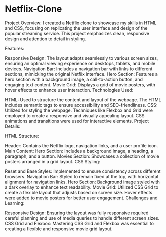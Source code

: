 # Netflix-Clone
Project Overview:
I created a Netflix clone to showcase my skills in HTML and CSS, focusing on replicating the user interface and design of the popular streaming service. This project emphasizes clean, responsive design and attention to detail in styling.

Features:

Responsive Design: The layout adapts seamlessly to various screen sizes, ensuring an optimal viewing experience on desktops, tablets, and mobile devices.
Navigation Bar: Includes a navigation bar with links to different sections, mimicking the original Netflix interface.
Hero Section: Features a hero section with a background image, a call-to-action button, and engaging text content.
Movie Grid: Displays a grid of movie posters, with hover effects to enhance user interaction.
Technologies Used:

HTML: Used to structure the content and layout of the webpage. The HTML includes semantic tags to ensure accessibility and SEO-friendliness.
CSS: Utilized for styling the webpage. Techniques like Flexbox and Grid were employed to create a responsive and visually appealing layout. CSS animations and transitions were used for interactive elements.
Project Details:

HTML Structure:

Header: Contains the Netflix logo, navigation links, and a user profile icon.
Main Content:
Hero Section: Includes a background image, a heading, a paragraph, and a button.
Movies Section: Showcases a collection of movie posters arranged in a grid layout.
CSS Styling:

Reset and Base Styles: Implemented to ensure consistency across different browsers.
Navigation Bar: Styled to remain fixed at the top, with horizontal alignment for navigation links.
Hero Section: Background image styled with a dark overlay to enhance text readability.
Movie Grid: Utilized CSS Grid to create a flexible layout that adjusts based on screen size. Hover effects were added to movie posters for better user engagement.
Challenges and Learning:

Responsive Design: Ensuring the layout was fully responsive required careful planning and use of media queries to handle different screen sizes.
CSS Grid and Flexbox: Mastering CSS Grid and Flexbox was essential to creating a flexible and responsive movie grid layout.
